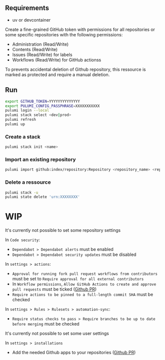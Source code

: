 ## Requirements

- uv or devcontainer

Create a fine-grained GitHub token with permissions for all repositories or some specific repositories with the following permissions:

- Administration (Read/Write)
- Contents (Read/Write)
- Issues (Read/Write) for labels
- Workflows (Read/Write) for GitHub actionss

To prevents accidental deletion of Github repository, this ressource is marked as protected and require a manual deletion.

## Run

```sh
export GITHUB_TOKEN=YYYYYYYYYYYYYY
export PULUMI_CONFIG_PASSPHRASE=XXXXXXXXXXX
pulumi login --local
pulumi stack select <dev|prod>
pulumi refresh
pulumi up
```

### Create a stack

```sh
pulumi stack init <name>
```

### Import an existing repository

```sh
pulumi import github:index/repository:Repository <repository_name> <repository_name> --parent urn:pulumi:prod::.github::pkg:index:GitRepositoryComponent::<repository_name>
```

### Delete a ressource

```sh
pulumi stack -u
pulumi state delete 'urn:XXXXXXXX'
```

# WIP

It's currently not possible to set some repository settings

In `Code security`:
- `Dependabot > Dependabot alerts` must be enabled
- `Dependabot > Dependabot security updates` must be disabled

In `settings > actions`:
- `Approval for running fork pull request workflows from contributors` must be set to `Require approval for all external contributors`
- In `Workflow permissions`, `Allow GitHub Actions to create and approve pull requests` must be ticked ([Github PR](https://github.com/integrations/terraform-provider-github/pull/2309))
- `Require actions to be pinned to a full-length commit SHA` must be checked

In `settings > Rules > Rulesets > automation-sync`:
- `Require status checks to pass > Require branches to be up to date before merging` must be checked

It's currently not possible to set some user settings

In `settings > installations`
- Add the needed Github apps to your repositories ([Github PR](https://github.com/integrations/terraform-provider-github/pull/2469))
